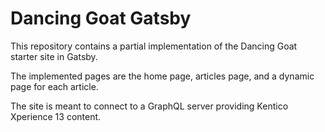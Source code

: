 # Dancing Goat Gatsby

This repository contains a partial implementation of the Dancing Goat starter site in Gatsby.

The implemented pages are the home page, articles page, and a dynamic page for each article.

The site is meant to connect to a GraphQL server providing Kentico Xperience 13 content.
